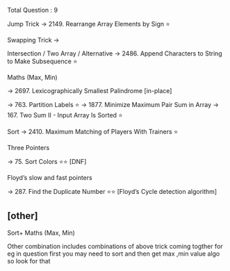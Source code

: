 Total Question : 9


Jump Trick
  -> 2149. Rearrange Array Elements by Sign ⭐


Swapping Trick
  -> 


Intersection / Two Array / Alternative 
  ->  2486. Append Characters to String to Make Subsequence ⭐



Maths (Max, Min)

  -> 2697. Lexicographically Smallest Palindrome [in-place]

  -> 763. Partition Labels ⭐
  -> 1877. Minimize Maximum Pair Sum in Array
  -> 167. Two Sum II - Input Array Is Sorted ⭐
  


Sort
  -> 2410. Maximum Matching of Players With Trainers ⭐

Three Pointers

  -> 75. Sort Colors ⭐⭐ [DNF]


Floyd’s slow and fast pointers

  -> 287. Find the Duplicate Number ⭐⭐ [Floyd’s Cycle detection algorithm]



[other]
---------------
Sort+ Maths (Max, Min)



Other combination includes combinations of above trick coming togther
for eg in question first you may need to sort and then get max ,min value algo so look for that
